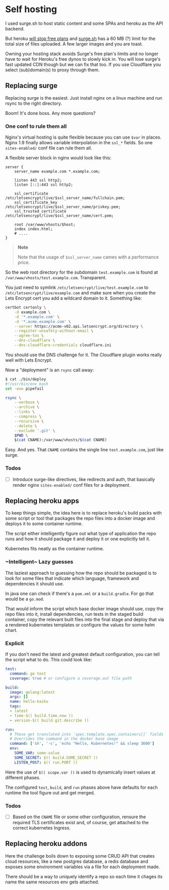 <!-- hidden: false -->

# Self hosting

I used surge.sh to host static content and some SPAs and heroku as the
API backend.

But heroku [will stop free plans](https://blog.heroku.com/next-chapter)
and [surge.sh](https://surge.sh) has a 60 MB (?) limit for the total
size of files uploaded. A few larger images and you are toast.

Owning your hosting stack avoids Surge's free plan's limits and no
longer have to wait for Heroku's free dynos to slowly kick in. You will
lose surge's fast updated CDN though but we can fix that too. If you
use Cloudflare you select (sub)domain(s) to proxy through them.


## Replacing surge


Replacing surge is the easiest. Just install nginx on a linux machine
and run rsync to the right directory.

Boom! It's done boss. Any more questions?


### One conf to rule them all

Nginx's virtual hosting is quite flexible because you can use `$var`
in places. Nginx 1.9 finally allows variable interpolation in the
`ssl_*` fields. So one `sites-enabled/` conf file can rule them all.

A flexible server block in nginx would look like this:

```
server {
    server_name example.com *.example.com;

    listen 443 ssl http2;
    listen [::]:443 ssl http2;

    ssl_certificate          /etc/letsencrypt/live/$ssl_server_name/fullchain.pem;
    ssl_certificate_key      /etc/letsencrypt/live/$ssl_server_name/privkey.pem;
    ssl_trusted_certificate  /etc/letsencrypt/live/$ssl_server_name/cert.pem;

    root /var/www/vhosts/$host;
    index index.html;
    # ....
}
```

> **Note**
>
> Note that the usage of `$ssl_server_name` cames with a performance
> price.

So the web root directory for the subdomain `test.example.com` is
found at `/var/www/vhosts/test.example.com`. Transparent.

You just need to symlink `/etc/letsencrypt/live/test.example.com`
to `/etc/letsencrypt/live/example.com` and make sure when you create
the Lets Encrypt cert you add a wildcard domain to it. Something like:

```bash
certbot certonly \
    -d example.com \
    -d '*.example.com' \
    -d '*.acme.example.com' \
    --server https://acme-v02.api.letsencrypt.org/directory \
    --register-unsafely-without-email \
    --agree-tos \
    --dns-cloudflare \
    --dns-cloudflare-credentials cloudflare.ini
```

You should use the DNS challenge for it. The Cloudflare plugin works
really well with Lets Encrypt.

Now a "deployment" is an `rsync` call away:

```bash
$ cat ./bin/deploy
#!/usr/bin/env bash
set -euo pipefail

rsync \
    --verbose \
    --archive \
    --links \
    --compress \
    --recursive \
    --delete \
    --exclude '.git' \
    $PWD \
    $(cat CNAME):/var/www/vhosts/$(cat CNAME)
```

Easy. And yes. That `CNAME` contains the single line `test.example.com`,
just like surge.


### Todos

- [ ] Introduce surge-like directives, like redirects and auth, that
      basically render nginx `sites-enabled/` conf files for a
      deployment.


## Replacing heroku apps

To keep things simple, the idea here is to replace heroku's build packs
with some script or tool that packages the repo files into a docker
image and deploys it to some container runtime.

The script either intelligently figure out what type of application the
repo runs and how it should package it and deploy it or one explicitly
tell it.

Kubernetes fits neatly as the container runtime.


### ~Intelligent~ Lazy guesses

The laziest approach to guessing how the repo should be packaged is to
look for some files that indicate which language, framework and
dependencies it should use.

In java one can check if there's a `pom.xml` or a `build.gradle`. For
go that would be a `go.mod`.

That would inform the script which base docker image should use, copy
the repo files into it, install dependencies, run tests in the staged
build container, copy the relevant built files into the final stage
and deploy that via a rendered kubernetes templates or configure the
values for some helm chart.


### Explicit

If you don't need the latest and greatest default configuration, you
can tell the script what to do. This could look like:

```yaml
test:
  command: go test
  coverage: true # or configure a coverage.out file path

build:
  image: golang:latest
  args: []
  name: hello-kaiku
  tags:
  - latest
  - time-$(( build.time.now ))
  - version-$(( build.git.describe ))

run:
  # These get translated into `spec.template.spec.containers[]` fields
  # Overrides the command in the docker base image
  command: ['sh', '-c', 'echo "Hello, Kubernetes!" && sleep 3600']
  env:
    SOME_VAR: some-value
    SOME_SECRET: $(( build.SOME_SECRET ))
    LISTEN_POST: $(( run.PORT ))
```

Here the use of `$(( scope.var ))` is used to dynamically insert values
at different phases.

The configured `test`, `build`, and `run` phases above have defaults
for each runtime the tool figure out and get merged.


### Todos

- [ ] Based on the `CNAME` file or some other configuration, rensure
      the required TLS certificates exist and, of course, get attached
      to the correct kubernetes Ingress.


## Replacing heroku addons

Here the challenge boils down to exposing some CRUD API that creates
cloud resources, like a new postgres database, a redis database and
exposes some environment variables via a file for each deployment made.

There should be a way to uniquely identify a repo so each time it
chages its name the same resources env gets attached.
